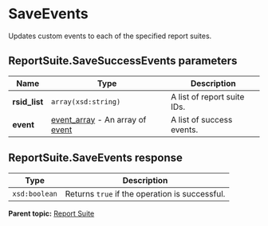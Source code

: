 # SaveEvents

Updates custom events to each of the specified report suites.

## ReportSuite.SaveSuccessEvents parameters

|Name|Type|Description|
|----|----|-----------|
| **rsid\_list** | `array(xsd:string)` |A list of report suite IDs.|
| **event** | [event\_array](../../data_types/r_event_array.md#) - An array of [event](../../data_types/r_event.md#)|A list of success events.|

## ReportSuite.SaveEvents response

|Type|Description|
|----|-----------|
| `xsd:boolean` |Returns `true` if the operation is successful.|

**Parent topic:** [Report Suite](../../methods/report_suite/r_methods_reportsuite.md)

